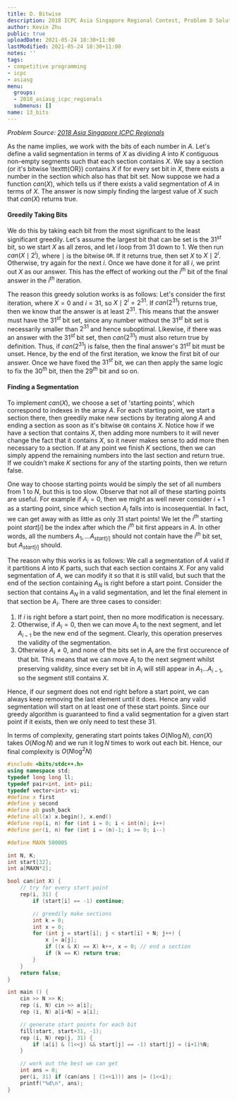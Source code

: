```yaml
---
title: D. Bitwise
description: 2018 ICPC Asia Singapore Regional Contest, Problem D Solution
author: Kevin Zhu
public: true
uploadDate: 2021-05-24 18:30+11:00
lastModified: 2021-05-24 18:30+11:00
notes: ''
tags:
- competitive programming
- icpc
- asiasg
menu:
  groups:
  - 2018_asiasg_icpc_regionals
  submenus: []
name: 13_bits
---
```


_Problem Source: [2018 Asia Singapore ICPC Regionals](https://asiasg18.kattis.com/problems)_

As the name implies, we work with the bits of each number in $A$. Let's define a valid segmentation in terms of $X$ as dividing $A$ into $K$ contiguous non-empty segments such that each section contains $X$. We say a section (or it's bitwise \texttt{OR}) contains $X$ if for every set bit in $X$, there exists a number in the section which also has that bit set. Now suppose we had a function $can(X)$, which tells us if there exists a valid segmentation of $A$ in terms of $X$. The answer is now simply finding the largest value of $X$ such that $can(X)$ returns true.

#### Greedily Taking Bits

We do this by taking each bit from the most significant to the least significant greedily. Let's assume the largest bit that can be set is the $31^{st}$ bit, so we start $X$ as all zeros, and let $i$ loop from 31 down to 1. We then run $can(X \mid 2^{i})$, where $\mid$ is the bitwise $\texttt{OR}$. If it returns true, then set $X$ to $X \mid 2^{i}$. Otherwise, try again for the next $i$. Once we have done it for all $i$, we print out $X$ as our answer. This has the effect of working out the $i^{th}$ bit of the final answer in the $i^{th}$ iteration.

The reason this greedy solution works is as follows: Let's consider the first iteration, where $X = 0$ and $i = 31$, so $X \mid 2^{i} = 2^{31}$. If $can(2^{31})$ returns true, then we know that the answer is at least $2^{31}$. This means that the answer must have the $31^{st}$ bit set, since any number without the $31^{st}$ bit set is necessarily smaller than $2^{31}$ and hence suboptimal. Likewise, if there was an answer with the $31^{st}$ bit set, then $can(2^{31})$ must also return true by definition. Thus, if $can(2^{31})$ is false, then the final answer's $31^{st}$ bit must be unset. Hence, by the end of the first iteration, we know the first bit of our answer. Once we have fixed the $31^{st}$ bit, we can then apply the same logic to fix the $30^{th}$ bit, then the $29^{th}$ bit and so on.

#### Finding a Segmentation 
To implement $can(X)$, we choose a set of 'starting points', which correspond to indexes in the array $A$. For each starting point, we start a section there, then greedily make new sections by iterating along $A$ and ending a section as soon as it's bitwise $\texttt{OR}$ contains $X$. Notice how if we have a section that contains $X$, then adding more numbers to it will never change the fact that it contains $X$, so it never makes sense to add more then necessary to a section. If at any point we finish $K$ sections, then we can simply append the remaining numbers into the last section and return true. If we couldn't make $K$ sections for any of the starting points, then we return false.

One way to choose starting points would be simply the set of all numbers from $1$ to $N$, but this is too slow. Observe that not all of these starting points are useful. For example if $A_i = 0$, then we might as well never consider $i+1$ as a starting point, since which section $A_i$ falls into is incosequential. In fact, we can get away with as little as only $31$ start points! We let the $i^{th}$ starting point $start[i]$ be the index after which the $i^{th}$ bit first appears in $A$. In other words, all the numbers $A_1, ... A_{start[i]}$ should not contain have the $i^{th}$ bit set, but $A_{start[i]}$ should.

The reason why this works is as follows: We call a segmentation of $A$ valid if it partitions $A$ into $K$ parts, such that each section contains $X$. For any valid segmentation of $A$, we can modify it so that it is still valid, but such that the end of the section containing $A_N$ is right before a start point. Consider the section that contains $A_N$ in a valid segmentation, and let the final element in that section be $A_i$. There are three cases to consider:

1. If $i$ is right before a start point, then no more modification is necessary.
2. Otherwise, if $A_i = 0$, then we can move $A_i$ to the next segment, and let $A_{i-1}$ be the new end of the segment. Clearly, this operation preserves the validity of the segmentation.
3. Otherwise $A_i \neq 0$, and none of the bits set in $A_{i}$ are the first occurence of that bit. This means that we can move $A_{i}$ to the next segment whilst preserving validity, since every set bit in $A_{i}$ will still appear in $A_1 ... A_{i-1}$, so the segment still contains $X$.

Hence, if our segment does not end right before a start point, we can always keep removing the last element until it does. Hence any valid segmentation will start on at least one of these start points. Since our greedy algorithm is guaranteed to find a valid segmentation for a given start point if it exists, then we only need to test these 31.

In terms of complexity, generating start points takes $O(N\log N)$, $can(X)$ takes $O(N \log N)$ and we run it $\log N$ times to work out each bit. Hence, our final complexity is $O(N \log^2 N)$

```{.cpp .numberLines}
#include <bits/stdc++.h>
using namespace std;
typedef long long ll;
typedef pair<int, int> pii;
typedef vector<int> vi;
#define x first
#define y second
#define pb push_back
#define all(x) x.begin(), x.end()
#define rep(i, n) for (int i = 0; i < int(n); i++)
#define per(i, n) for (int i = (n)-1; i >= 0; i--)

#define MAXN 500005

int N, K;
int start[32];
int a[MAXN*2];

bool can(int X) {
	// try for every start point
	rep(i, 31) {
		if (start[i] == -1) continue;

        // greedily make sections
		int k = 0;
		int x = 0;
		for (int j = start[i]; j < start[i] + N; j++) {
			x |= a[j];
			if ((x & X) == X) k++, x = 0; // end a section
			if (k == K) return true;
		}
	}
	return false;
}

int main () {
	cin >> N >> K;
	rep (i, N) cin >> a[i];
	rep (i, N) a[i+N] = a[i];

	// generate start points for each bit
	fill(start, start+31, -1);
	rep (i, N) rep(j, 31) {
		if (a[i] & (1<<j) && start[j] == -1) start[j] = (i+1)%N;
	}

	// work out the best we can get
	int ans = 0;
	per(i, 31) if (can(ans | (1<<i))) ans |= (1<<i);
	printf("%d\n", ans);
}
```
